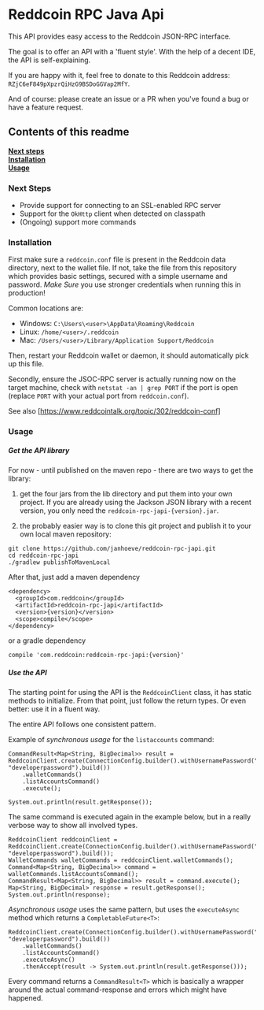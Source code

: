 # Reddcoin RPC Java Api #

This API provides easy access to the Reddcoin JSON-RPC interface.

The goal is to offer an API with a 'fluent style'. With the help of a decent IDE, the API is self-explaining.

If you are happy with it, feel free to donate to this Reddcoin address: `RZjC6eF849pXpzrQiHzG9BSDoGGVap2MfY`.

And of course: please create an issue or a PR when you've found a bug or have a feature request.

## Contents of this readme

**[Next steps](#next-steps)**<br>
**[Installation](#installation)**<br>
**[Usage](#usage)**<br>

### Next Steps
* Provide support for connecting to an SSL-enabled RPC server
* Support for the `OkHttp` client when detected on classpath
* (Ongoing) support more commands

### Installation
First make sure a `reddcoin.conf` file is present in the Reddcoin data directory, next to the wallet file.
If not, take the file from this repository which provides basic settings, secured with a simple username and password.
*Make Sure* you use stronger credentials when running this in production!

Common locations are:
* Windows: `C:\Users\<user>\AppData\Roaming\Reddcoin`
* Linux: `/home/<user>/.reddcoin`
* Mac: `/Users/<user>/Library/Application Support/Reddcoin`

Then, restart your Reddcoin wallet or daemon, it should automatically pick up this file.

Secondly, ensure the JSOC-RPC server is actually running now on the target machine, check with `netstat -an | grep PORT` if the port is open (replace `PORT` with your actual port from `reddcoin.conf`).

See also [https://www.reddcointalk.org/topic/302/reddcoin-conf]

### Usage
##### Get the API library
For now - until published on the maven repo - there are two ways to get the library:

1. get the four jars from the lib directory and put them into your own project.
If you are already using the Jackson JSON library with a recent version, you only need the `reddcoin-rpc-japi-{version}.jar`.

2. the probably easier way is to clone this git project and publish it to your own local maven repository:
```
git clone https://github.com/janhoeve/reddcoin-rpc-japi.git
cd reddcoin-rpc-japi
./gradlew publishToMavenLocal
```
After that, just add a maven dependency
```
<dependency>
  <groupId>com.reddcoin</groupId>
  <artifactId>reddcoin-rpc-japi</artifactId>
  <version>{version}</version>
  <scope>compile</scope>
</dependency>
```
or a gradle dependency
```
compile 'com.reddcoin:reddcoin-rpc-japi:{version}'
```

##### Use the API
The starting point for using the API is the `ReddcoinClient` class, it has static methods to initialize. 
From that point, just follow the return types. Or even better: use it in a fluent way.

The entire API follows one consistent pattern.

Example of *synchronous usage* for the `listaccounts` command:
```
CommandResult<Map<String, BigDecimal>> result = ReddcoinClient.create(ConnectionConfig.builder().withUsernamePassword("developer", "developerpassword").build())
    .walletCommands()
    .listAccountsCommand()
    .execute();

System.out.println(result.getResponse());
```

The same command is executed again in the example below, but in a really verbose way to show all involved types.
```
ReddcoinClient reddcoinClient = ReddcoinClient.create(ConnectionConfig.builder().withUsernamePassword("developer", "developerpassword").build());
WalletCommands walletCommands = reddcoinClient.walletCommands();
Command<Map<String, BigDecimal>> command = walletCommands.listAccountsCommand();
CommandResult<Map<String, BigDecimal>> result = command.execute();
Map<String, BigDecimal> response = result.getResponse();
System.out.println(response);
```

*Asynchronous usage* uses the same pattern, but uses the `executeAsync` method which returns a `CompletableFuture<T>`:
```
ReddcoinClient.create(ConnectionConfig.builder().withUsernamePassword("developer", "developerpassword").build())
    .walletCommands()
    .listAccountsCommand()
    .executeAsync()
    .thenAccept(result -> System.out.println(result.getResponse()));
```

Every command returns a `CommandResult<T>` which is basically a wrapper around the actual command-response and errors which might have happened.